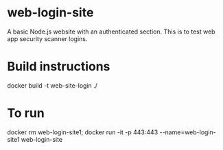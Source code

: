 # web-login-site
A basic Node.js website with an authenticated section.  This is to test web app security scanner logins.


# Build instructions
docker build -t web-site-login ./

# To run
docker rm web-login-site1; docker run -it -p 443:443 --name=web-login-site1 web-login-site
